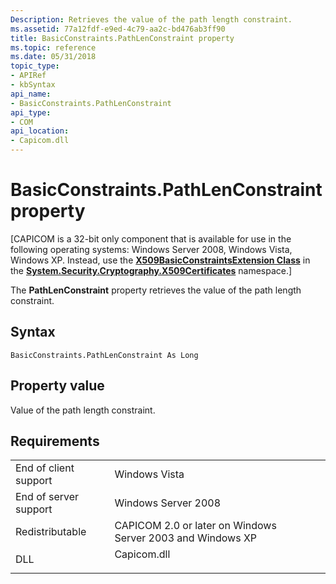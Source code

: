 ```yaml
---
Description: Retrieves the value of the path length constraint.
ms.assetid: 77a12fdf-e9ed-4c79-aa2c-bd476ab3ff90
title: BasicConstraints.PathLenConstraint property
ms.topic: reference
ms.date: 05/31/2018
topic_type: 
- APIRef
- kbSyntax
api_name: 
- BasicConstraints.PathLenConstraint
api_type: 
- COM
api_location: 
- Capicom.dll
---
```


# BasicConstraints.PathLenConstraint property

\[CAPICOM is a 32-bit only component that is available for use in the following operating systems: Windows Server 2008, Windows Vista, Windows XP. Instead, use the [**X509BasicConstraintsExtension Class**](/dotnet/api/system.security.cryptography.x509certificates.x509basicconstraintsextension?view=netcore-3.1) in the [**System.Security.Cryptography.X509Certificates**](/previous-versions/windows/) namespace.\]

The **PathLenConstraint** property retrieves the value of the path length constraint.

## Syntax


```VB
BasicConstraints.PathLenConstraint As Long
```



## Property value

Value of the path length constraint.

## Requirements



|                                  |                                                                                        |
|----------------------------------|----------------------------------------------------------------------------------------|
| End of client support<br/> | Windows Vista<br/>                                                               |
| End of server support<br/> | Windows Server 2008<br/>                                                         |
| Redistributable<br/>       | CAPICOM 2.0 or later on Windows Server 2003 and Windows XP<br/>                  |
| DLL<br/>                   | <dl> <dt>Capicom.dll</dt> </dl> |



 

 